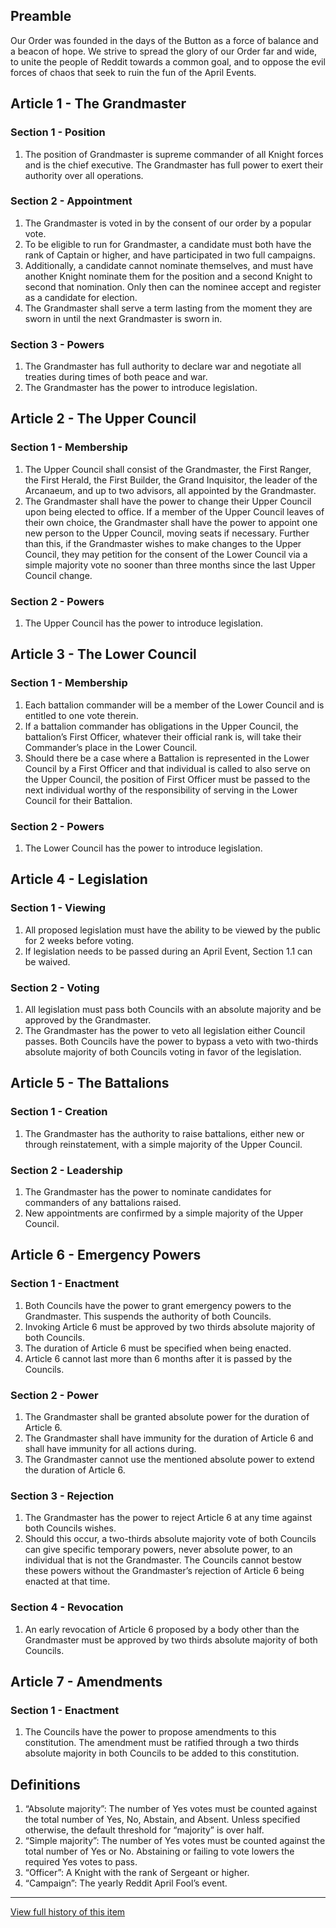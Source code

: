 [Version: 2.5]: #

## Preamble
Our Order was founded in the days of the Button as a force of balance and a beacon of hope. We strive to spread the glory of our Order far and wide, to unite the people of Reddit towards a common goal, and to oppose the evil forces of chaos that seek to ruin the fun of the April Events.

## Article 1 - The Grandmaster

### Section 1 - Position
1. The position of Grandmaster is supreme commander of all Knight forces and is the chief executive. The Grandmaster has full power to exert their authority over all operations.

### Section 2 - Appointment
1. The Grandmaster is voted in by the consent of our order by a popular vote.
2. To be eligible to run for Grandmaster, a candidate must both have the rank of Captain or higher, and have participated in two full campaigns.
3. Additionally, a candidate cannot nominate themselves, and must have another Knight nominate them for the position and a second Knight to second that nomination. Only then can the nominee accept and register as a candidate for election.
3. The Grandmaster shall serve a term lasting from the moment they are sworn in until the next Grandmaster is sworn in.

### Section 3 - Powers
1. The Grandmaster has full authority to declare war and negotiate all treaties during times of both peace and war.
2. The Grandmaster has the power to introduce legislation.

## Article 2 - The Upper Council

### Section 1 - Membership
1. The Upper Council shall consist of the Grandmaster, the First Ranger, the First Herald, the First Builder, the Grand Inquisitor, the leader of the Arcanaeum, and up to two advisors, all appointed by the Grandmaster.
2. The Grandmaster shall have the power to change their Upper Council upon being elected to office. If a member of the Upper Council leaves of their own choice, the Grandmaster shall have the power to appoint one new person to the Upper Council, moving seats if necessary. Further than this, if the Grandmaster wishes to make changes to the Upper Council, they may petition for the consent of the Lower Council via a simple majority vote no sooner than three months since the last Upper Council change.

### Section 2 - Powers
1. The Upper Council has the power to introduce legislation.

## Article 3 - The Lower Council

### Section 1 - Membership
1. Each battalion commander will be a member of the Lower Council and is entitled to one vote therein.
2. If a battalion commander has obligations in the Upper Council, the battalion’s First Officer, whatever their official rank is, will take their Commander’s place in the Lower Council.
3. Should there be a case where a Battalion is represented in the Lower Council by a First Officer and that individual is called to also serve on the Upper Council, the position of First Officer must be passed to the next individual worthy of the responsibility of serving in the Lower Council for their Battalion.

### Section 2 - Powers
1. The Lower Council has the power to introduce legislation.

## Article 4 - Legislation

### Section 1 - Viewing
1. All proposed legislation must have the ability to be viewed by the public for 2 weeks before voting.
2. If legislation needs to be passed during an April Event, Section 1.1 can be waived.

### Section 2 - Voting
1. All legislation must pass both Councils with an absolute majority and be approved by the Grandmaster.
2. The Grandmaster has the power to veto all legislation either Council passes. Both Councils have the power to bypass a veto with two-thirds absolute majority of both Councils voting in favor of the legislation.

## Article 5 - The Battalions

### Section 1 - Creation
1. The Grandmaster has the authority to raise battalions, either new or through reinstatement, with a simple majority of the Upper Council.

### Section 2 - Leadership
1. The Grandmaster has the power to nominate candidates for commanders of any battalions raised.
2. New appointments are confirmed by a simple majority of the Upper Council.

## Article 6 - Emergency Powers

### Section 1 - Enactment
1. Both Councils have the power to grant emergency powers to the Grandmaster. This suspends the authority of both Councils.
2. Invoking Article 6 must be approved by two thirds absolute majority of both Councils.
3. The duration of Article 6 must be specified when being enacted.
4. Article 6 cannot last more than 6 months after it is passed by the Councils.

### Section 2 - Power
1. The Grandmaster shall be granted absolute power for the duration of Article 6.
2. The Grandmaster shall have immunity for the duration of Article 6 and shall have immunity for all actions during.
3. The Grandmaster cannot use the mentioned absolute power to extend the duration of Article 6.

### Section 3 - Rejection
1. The Grandmaster has the power to reject Article 6 at any time against both Councils wishes.
2. Should this occur, a two-thirds absolute majority vote of both Councils can give specific temporary powers, never absolute power, to an individual that is not the Grandmaster. The Councils cannot bestow these powers without the Grandmaster’s rejection of Article 6 being enacted at that time.

### Section 4 - Revocation
1. An early revocation of Article 6 proposed by a body other than the Grandmaster must be approved by two thirds absolute majority of both Councils.

## Article 7 - Amendments

### Section 1 - Enactment
1. The Councils have the power to propose amendments to this constitution. The amendment must be ratified through a two thirds absolute majority in both Councils to be added to this constitution.

## Definitions

1. “Absolute majority”: The number of Yes votes must be counted against the total number of Yes, No, Abstain, and Absent. Unless specified otherwise, the default threshold for “majority” is over half.
2. “Simple majority”: The number of Yes votes must be counted against the total number of Yes or No. Abstaining or failing to vote lowers the required Yes votes to pass.
3. “Officer”: A Knight with the rank of Sergeant or higher.
4. “Campaign”: The yearly Reddit April Fool’s event.

---
[View full history of this item](https://github.com/Szeraax/Legislature/commits/main/Statutes/Constitution.md)

